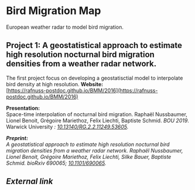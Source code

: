 # Bird Migration Map

European weather radar to model bird migration. 


## Project 1: A geostatistical approach to estimate high resolution nocturnal bird migration densities from a weather radar network.
The first project focus on developing a geostatisctial model to interpolate bird density at high resolution.
<b>Website:</b><br>
[https://rafnuss-postdoc.github.io/BMM/2016](https://rafnuss-postdoc.github.io/BMM/2016)

<b>Presentation: </b><br>
Space-time interpolation of nocturnal bird migration. Raphaël Nussbaumer, Lionel Benoit, Grégoire Mariethoz, Felix Liechti, Baptiste Schmid. *BOU 2019*. Warwick University <i class="ai ai-doi">: [10.13140/RG.2.2.11249.53605](https://doi.org/10.13140/RG.2.2.11249.53605).[<i class="fas fa-file-pdf"></i>](https://docs.google.com/viewer?url=https://www.researchgate.net/profile/Raphael_Nussbaumer/publication/332028742_Space-time_interpolation_of_nocturnal_bird_migration/links/5c9b85cda6fdccd4603f1120/Space-time-interpolation-of-nocturnal-bird-migration.pdf)

<b>Preprint: </b><br>
A geostatistical approach to estimate high resolution nocturnal bird migration densities from a weather radar network. 
Raphaël Nussbaumer, Lionel Benoit, Grégoire Mariethoz, Felix Liechti, Silke Bauer, Baptiste Schmid.
bioRxiv 690065; <i class="ai ai-doi"> [10.1101/690065](https://doi.org/10.1101/690065). [<i class="fas fa-file-pdf"></i>](https://docs.google.com/viewer?url=https://www.biorxiv.org/content/early/2019/07/02/690065.full.pdf)


## External link
[<i class="ai ai-researchgate ai-4x">](https://www.researchgate.net/project/Bird-Migration-Modelling-BMM)


<link rel="stylesheet" href="https://cdn.rawgit.com/jpswalsh/academicons/master/css/academicons.min.css">
<link href="//maxcdn.bootstrapcdn.com/font-awesome/4.2.0/css/font-awesome.min.css" rel="stylesheet">
